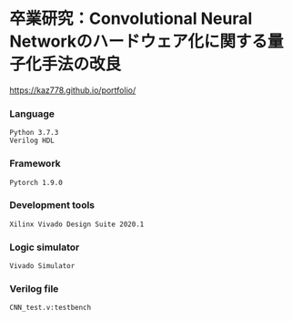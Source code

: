 # 卒業研究：Convolutional Neural Networkのハードウェア化に関する量子化手法の改良
https://kaz778.github.io/portfolio/



### Language
```
Python 3.7.3
Verilog HDL
```

### Framework
```
Pytorch 1.9.0
```

### Development tools
```
Xilinx Vivado Design Suite 2020.1
```

### Logic simulator
```
Vivado Simulator
```

### Verilog file
```
CNN_test.v:testbench
```
